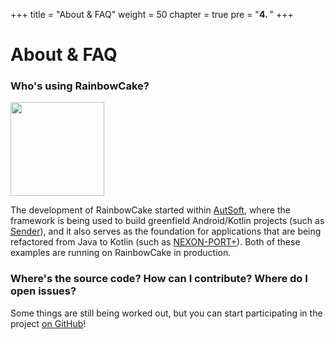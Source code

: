 +++
title = "About & FAQ"
weight = 50
chapter = true
pre = "<b>4. </b>"
+++

# About & FAQ

### Who's using RainbowCake?

<img src="/images/autsoft.png" style="width:150px;"/>
<!-- margin-left:0 !important; -->

The development of RainbowCake started within [AutSoft](https://autsoft.hu/en), where the framework is being used to build greenfield Android/Kotlin projects (such as [Sender](https://play.google.com/store/apps/details?id=hu.posta.kepeslap)), and it also serves as the foundation for applications that are being refactored from Java to Kotlin (such as [NEXON-PORT+](https://play.google.com/store/apps/details?id=hu.nexon.nexonmobile)). Both of these examples are running on RainbowCake in production.

### Where's the source code? How can I contribute? Where do I open issues?

Some things are still being worked out, but you can start participating in the project [on GitHub](https://github.com/rainbowcake)!
